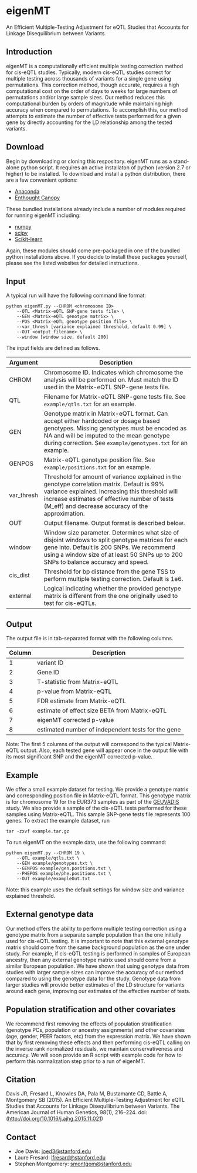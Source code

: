 # eigenMT
An Efficient Multiple-Testing Adjustment for eQTL Studies that Accounts for Linkage Disequilibrium between Variants

Introduction
------------
eigenMT is a computationally efficient multiple testing correction method for cis-eQTL studies. Typically, modern cis-eQTL studies correct for multiple testing across thousands of variants for a single gene using permutations. This correction method, though accurate, requires a high computational cost on the order of days to weeks for large numbers of permutations and/or large sample sizes. Our method reduces this computational burden by orders of magnitude while maintaining high accuracy when compared to permutations. To accomplish this, our method attempts to estimate the number of effective tests performed for a given gene by directly accounting for the LD relationship among the tested variants.  

Download
------------
Begin by downloading or cloning this respository. eigenMT runs as a stand-alone python script. It requires an active installaton of python (version 2.7 or higher) to be installed. To download and install a python distribution, there are a few convenient options:
- [Anaconda](https://store.continuum.io/cshop/anaconda/)
- [Enthought Canopy](https://www.enthought.com/products/canopy/)

These bundled installations already include a number of modules required for running eigenMT including:
- [numpy](http://www.numpy.org/)
- [scipy](http://www.scipy.org/)
- [Scikit-learn](http://scikit-learn.org/stable/)

Again, these modules should come pre-packaged in one of the bundled python installations above. If you decide to install these packages yourself, please see the listed websites for detailed instructions.

Input
------------
A typical run will have the following command line format:
```
python eigenMT.py --CHROM <chromosome ID>
	--QTL <Matrix-eQTL SNP-gene tests file> \
	--GEN <Matrix-eQTL genotype matrix> \
	--POS <Matrix-eQTL genotype position file> \
	--var_thresh [variance explained threshold, default 0.99] \
	--OUT <output filename> \
	--window [window size, default 200]
```

The input fields are defined as follows.

Argument        | Description
---------------------------  |-------------
CHROM                        | Chromosome ID. Indicates which chromosome the analysis will be performed on. Must match the ID used in the Matrix-eQTL SNP-gene tests file.
QTL                          | Filename for Matrix-eQTL SNP-gene tests file. See `example/qtls.txt` for an example.
GEN                          | Genotype matrix in Matrix-eQTL format. Can accept either hardcoded or dosage based genotypes. Missing genotypes must be encoded as NA and will be imputed to the mean genotype during correction. See `example/genotypes.txt` for an example.
GENPOS                       | Matrix-eQTL genotype position file. See `example/positions.txt` for an example.
var_thresh                   | Threshold for amount of variance explained in the genotype correlation matrix. Default is 99% variance explained. Increasing this threshold will increase estimates of effective number of tests (M_eff) and decrease accuracy of the approximation.
OUT                          | Output filename. Output format is described below.
window                       | Window size parameter. Determines what size of disjoint windows to split genotype matrices for each gene into. Default is 200 SNPs. We recommend using a window size of at least 50 SNPs up to 200 SNPs to balance accuracy and speed.
cis_dist                     | Threshold for bp distance from the gene TSS to perform multiple testing correction. Default is 1e6.
external                     | Logical indicating whether the provided genotype matrix is different from the one originally used to test for cis-eQTLs. 

Output
------------
The output file is in tab-separated format with the following columns.

Column          |  Description
--------------- |   ------------
1               |  variant ID
2               |  Gene ID
3               |  T-statistic from Matrix-eQTL
4               |  p-value from Matrix-eQTL 
5               |  FDR estimate from Matrix-eQTL
6               |  estimate of effect size BETA from Matrix-eQTL
7               |  eigenMT corrected p-value
8               |  estimated number of independent tests for the gene

Note: The first 5 columns of the output will correspond to the typical Matrix-eQTL output. Also, each tested gene will appear once in the output file with its most significant SNP and the eigenMT corrected p-value.


Example
------------
We offer a small example dataset for testing. We provide a genotype matrix and corresponding position file in Matrix-eQTL format. This genotype matrix is for chromosome 19 for the EUR373 samples as part of the [GEUVADIS](http://www.nature.com/nature/journal/v501/n7468/full/nature12531.html?WT.ec_id=NATURE-20130926) study. We also provide a sample of the cis-eQTL tests performed for these samples using Matrix-eQTL. This sample SNP-gene tests file represents 100 genes. To extract the example dataset, run
```
tar -zxvf example.tar.gz
```

To run eigenMT on the example data, use the following command:
```
python eigenMT.py --CHROM 19 \
	--QTL example/qtls.txt \
	--GEN example/genotypes.txt \
	--GENPOS example/gen.positions.txt \
	--PHEPOS example/phe.positions.txt \
	--OUT example/exampleOut.txt
```
Note: this example uses the default settings for window size and variance explained threshold.

External genotype data
------------
Our method offers the ability to perform multiple testing correction using a genotype matrix from a separate sample population than the one initially used for cis-eQTL testing. It is important to note that this external genotype matrix should come from the same background population as the one under study. For example, if cis-eQTL testing is performed in samples of European ancestry, then any external genotype matrix used should come from a similar European population. We have shown that using genotype data from studies with larger sample sizes can improve the accuracy of our method compared to using the genotype data for the study. Genotype data from larger studies will provide better estimates of the LD structure for variants around each gene, improving our estimates of the effective number of tests.

Population stratification and other covariates
------------
We recommend first removing the effects of population stratification (genotype PCs, population or ancestry assignments) and other covariates (age, gender, PEER factors, etc) from the expression matrix. We have shown that by first removing these effects and then performing cis-eQTL calling on the inverse rank normalized residuals, we maintain conservativeness and accuracy. We will soon provide an R script with example code for how to perform this normalization step prior to a run of eigenMT. 


Citation
------------
Davis JR, Fresard L, Knowles DA, Pala M, Bustamante CD, Battle A, Montgomery SB (2015). An Efficient Multiple-Testing Adjustment for eQTL Studies that Accounts for Linkage Disequilibrium between Variants. The American Journal of Human Genetics, 98(1), 216–224. doi: (http://doi.org/10.1016/j.ajhg.2015.11.021)

Contact
------------
- Joe Davis: joed3@stanford.edu
- Laure Fresard: lfresard@stanford.edu
- Stephen Montgomery: smontgom@stanford.edu
